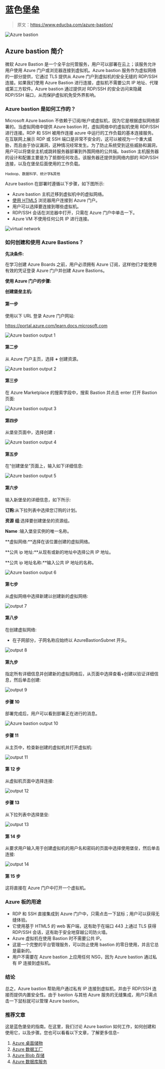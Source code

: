 # 蓝色堡垒

> 原文：<https://www.educba.com/azure-bastion/>

![Azure bastion](img/f854ac4612602065f9acc77789b6f454.png)



## Azure bastion 简介

微软 Azure Bastion 是一个全平台托管服务，用户可以部署在云上；该服务允许用户使用 Azure 门户或浏览器连接到虚拟机。Azure bastion 服务作为虚拟网络的一部分提供，它通过 TLS 提供从 Azure 门户到虚拟机的安全无缝的 RDP/SSH 连接。如果我们使用 Azure Bastion 进行连接，虚拟机不需要公共 IP 地址、代理或第三方软件。Azure bastion 通过提供对 RDP/SSH 的安全访问来隐藏 RDP/SSH 端口，从而保护虚拟机免受外界影响。

### Azure bastion 是如何工作的？

Microsoft Azure bastion 不依赖于订阅/帐户或虚拟机，因为它是根据虚拟网络部署的。当虚拟网络中提供 Azure bastion 时，虚拟网络中的虚拟机使用 RDP/SSH 进行连接。RDP 和 SSH 被用作连接 azure 中运行的工作负载的基本连接服务。在互联网上展示 RDP 或 SSH 端口是非常不安全的，这可以被视为一个重大威胁，而且由于协议漏洞，这种情况经常发生。为了防止系统受到这些威胁和漏洞，用户可以将堡垒主机或跳转服务器部署到外围网络的公共端。bastion 主机服务器的设计和配置主要是为了抵御任何攻击。该服务器还提供到网络内部的 RDP/SSH 连接，以及在堡垒后面使用的工作负载。

<small>Hadoop、数据科学、统计学&其他</small>

Azure bastion 在部署时遵循以下步骤，如下图所示:

*   Azure bastion 主机迁移到虚拟机中的虚拟网络。
*   [使用 HTML5](https://www.educba.com/what-is-html5/) 浏览器用户连接到 Azure 门户。
*   用户可以选择要连接到哪些虚拟机。
*   RDP/SSH 会话在浏览器中打开，只需在 Azure 门户中单击一下。
*   Azure VM 不使用任何公共 IP 进行连接。

![virtual network](img/3733f4d9751a98c1b9d18e7b7f9136c0.png)



### 如何创建和使用 Azure Bastions？

**先决条件:**

在学习创建 Azure Boards 之前，用户必须拥有 Azure 订阅，这样他们才能使用有效的凭证登录 Azure 门户并创建 Azure Bastions。

**使用 Azure 门户的步骤:**

**创建堡垒主机:**

#### 第一步

使用以下 URL 登录 Azure 门户网站:

https://portal.azure.com/learn.docs.microsoft.com

![Azure bastion output 1](img/c3c2017473534d0627c3237ed6c039df.png)



#### 第二步

从 Azure 门户主页，选择 **+** 创建资源。

![Azure bastion output 2](img/a22c3d1c583e7c3f7c8c6de0fab1eeb5.png)



#### 第三步

在 Azure Marketplace 的搜索字段中，搜索 Bastion 并点击 enter 打开 Bastion 页面:

![Azure bastion output 3](img/8ca550dbf4634e99a27fcd02dc645a01.png)



#### 第四步

从堡垒页面中，选择创建 **:**

![Azure bastion output 4](img/b16a3035fc933cd5d47d777b1b78b106.png)



#### 第五步

在“创建堡垒”页面上，输入如下详细信息:

![Azure bastion output 5](img/e647da57ac7f70e18e84459e324ed01b.png)



#### 第六步

输入新堡垒的详细信息，如下所示:

**订购**:从下拉列表中选择您订购的计划。

**资源** **组**:选择要创建堡垒的资源组。

**Name** :输入堡垒实例的唯一名称。

**虚拟网络:**选择在该位置创建的虚拟网络。

**公共 ip 地址:**从现有或新的地址中选择公共 IP 地址。

**公共 ip 地址名称:**输入公共 IP 地址的名称。

![Azure bastion output 6](img/5d34ca0d5d54d36418283fd3a9ba9056.png)



#### 第七步

从虚拟网络中选择新建以创建新的虚拟网络:

![output 7](img/2cdafa2f4e5d5e46adb9b94005a37c5d.png)



#### 第八步

在创建虚拟网络:

*   在子网部分，子网名称应始终以 AzureBastionSubnet 开头。

![output 8](img/beb164fae9e2868a1012e8d5ef6df7ff.png)



#### 第九步

指定所有详细信息并创建新的虚拟网络后，从页面中选择查看+创建以验证详细信息，然后单击创建:

![output 9](img/f277802739bb1bc27fa3b6c14f187542.png)



#### 步骤 10

部署完成后，用户可以看到部署正在进行的消息。

![Azure bastion output 10](img/a22517ac4d4bc7aee941450d48b6d235.png)



#### 步骤 11

从主页中，检查新创建的虚拟机并打开虚拟机:

![output 11](img/c48b89852178babb6b07dfed5a3af76f.png)



#### 第 12 步

从虚拟机页面中选择连接:

![output 12](img/ae04ec04af82fa8e753860aabd8a0091.png)



#### 步骤 13

从下拉列表中选择堡垒:

![output 13](img/d6e4a061ec1ae1f258b58b43ba0fb79c.png)



#### 第 14 步

从要求用户输入用于创建虚拟机的用户名和密码的页面中选择使用堡垒，然后单击连接:

![output 14](img/a6218680aafc359ba0ca27a23339fe39.png)



#### 第 15 步

这将直接在 Azure 门户中打开一个虚拟机。

### Azure 板的用途

*   RDP 和 SSH 直接集成到 Azure 门户中，只需点击一下鼠标；用户可以获得无缝体验。
*   它使用基于 HTML5 的 web 客户端，这有助于在端口 443 上通过 TLS 获得 RDP/SSH 会话，这有助于安全地穿越公司防火墙。
*   Azure 虚拟机在使用 Bastion 时不需要公共 IP。
*   这是一个完整的平台管理服务，可以防止使用 bastion 的零日使用，并且它总是最新的。
*   用户不需要在 Azure bastion 上应用任何 NSG，因为 Azure bastion 通过私有 IP 连接到虚拟机。

### 结论

总之，Azure bastion 帮助用户通过私有 IP 连接到虚拟机，并由于 RDP/SSH 连接而提供内置安全性。由于 bastion 与其他 Azure 服务的无缝集成，用户只需点击一下鼠标就可以管理 Azure bastion。

### 推荐文章

这是蓝色堡垒的指南。在这里，我们讨论 Azure bastion 如何工作，如何创建和使用它，以及步骤。您也可以看看以下文章，了解更多信息–

1.  [Azure 桌面储物](https://www.educba.com/azure-table-storage/)
2.  [Azure 数据工厂](https://www.educba.com/azure-data-factory/)
3.  [Azure Blob 存储](https://www.educba.com/azure-blob-storage/)
4.  [Azure 数据库服务](https://www.educba.com/azure-database-services/)





